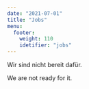 ```yaml
---
date: "2021-07-01"
title: "Jobs"
menu:
  footer:
    weight: 110
    idetifier: "jobs"
---
```


Wir sind nicht bereit dafür.

We are not ready for it.
